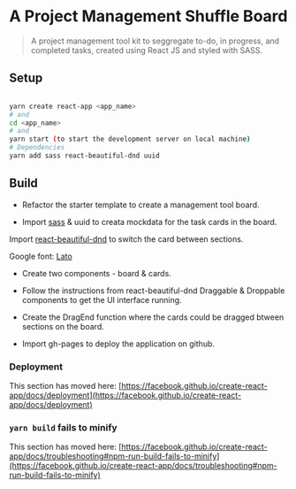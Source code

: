 # A Project Management Shuffle Board

> A project management tool kit to seggregate to-do, in progress, and completed tasks, created using React JS and styled with SASS.

## Setup

```bash

yarn create react-app <app_name>
# and
cd <app_name>
# and
yarn start (to start the development server on local machine)
# Dependencies
yarn add sass react-beautiful-dnd uuid

```

## Build

- Refactor the starter template to create a management tool board.

- Import [sass](https://sass-lang.com/) & uuid to creata mockdata for the task cards in the board.

Import [react-beautiful-dnd](https://github.com/atlassian/react-beautiful-dnd/) to switch the card between sections.

Google font: [Lato](https://fonts.google.com/specimen/Lato?query=lato)

- Create two components - board & cards.

- Follow the instructions from react-beautiful-dnd Draggable & Droppable components to get the UI interface running.

- Create the DragEnd function where the cards could be dragged btween sections on the board.

- Import gh-pages to deploy the application on github.

### Deployment

This section has moved here: [https://facebook.github.io/create-react-app/docs/deployment](https://facebook.github.io/create-react-app/docs/deployment)

### `yarn build` fails to minify

This section has moved here: [https://facebook.github.io/create-react-app/docs/troubleshooting#npm-run-build-fails-to-minify](https://facebook.github.io/create-react-app/docs/troubleshooting#npm-run-build-fails-to-minify)
